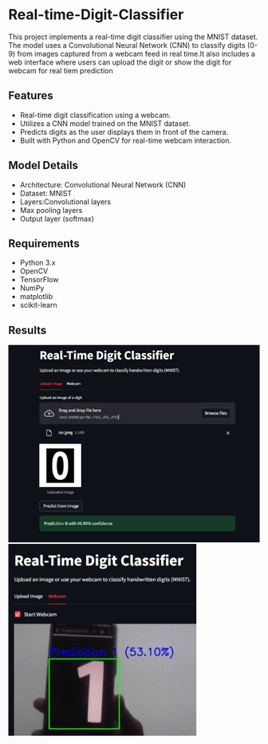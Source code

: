 # Real-time-Digit-Classifier

This project implements a real-time digit classifier using the MNIST dataset. The model uses a Convolutional Neural Network (CNN) to classify digits (0-9) from images captured from a webcam feed in real time.It also includes a web interface where users can upload the digit or show the digit for webcam for real tiem prediction

## Features
- Real-time digit classification using a webcam.
- Utilizes a CNN model trained on the MNIST dataset.
- Predicts digits as the user displays them in front of the camera.
- Built with Python and OpenCV for real-time webcam interaction.
  
## Model Details

-  Architecture: Convolutional Neural Network (CNN)
-  Dataset: MNIST
- Layers:Convolutional layers
- Max pooling layers
- Output layer (softmax)


## Requirements
- Python 3.x
- OpenCV
- TensorFlow
- NumPy
- matplotlib
- scikit-learn

## Results

![Image1](Image1.png)
![Image2](Image2.jpeg)
